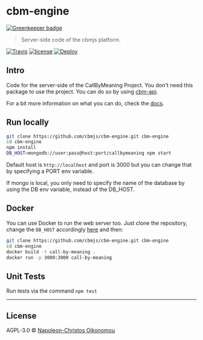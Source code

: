 # cbm-engine

[![Greenkeeper badge](https://badges.greenkeeper.io/cbmjs/cbm-engine.svg)](https://greenkeeper.io/)

> Server-side code of the cbmjs platform.

[![Travis](https://img.shields.io/travis/cbmjs/cbm-engine.svg?style=flat-square&label=Travis+CI&logo=travis)](https://travis-ci.org/cbmjs/cbm-engine) [![license](https://img.shields.io/github/license/cbmjs/cbm-engine.svg?style=flat-square)](https://github.com/cbmjs/cbm-engine/blob/master/LICENSE)
[![Deploy](https://img.shields.io/badge/%E2%AC%86%EF%B8%8FDeploy%20to-Heroku-6762a6.svg?style=flat-square)](https://heroku.com/deploy)

## Intro

Code for the server-side of the CallByMeaning Project. You don't need this package to use the project. You can do so by using [cbm-api](https://github.com/cbmjs/cbm-api).

For a bit more information on what you can do, check the [docs](./docs/).

## Run locally

```bash
git clone https://github.com/cbmjs/cbm-engine.git cbm-engine
cd cbm-engine
npm install
DB_HOST=mongodb://user:pass@host:port/callbymeaning npm start
```

Default host is `http://localhost` and port is 3000 but you can change that by specifying a PORT env variable.

If mongo is local, you only need to specify the name of the database by using the DB env variable, instead of the DB_HOST.

## Docker

You can use Docker to run the web server too. Just clone the repository, change the `DB_HOST` accordingly [here](Dockerfile#L9) and then:

```bash
git clone https://github.com/cbmjs/cbm-engine.git cbm-engine
cd cbm-engine
docker build -t call-by-meaning .
docker run -p 3000:3000 call-by-meaning
```

## Unit Tests

Run tests via the command `npm test`

---

## License

AGPL-3.0 © [Napoleon-Christos Oikonomou](https://iamnapo.me)
